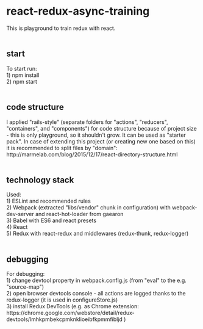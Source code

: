 # react-redux-async-training

This is playground to train redux with react. <br /> <br />


<h2>start</h2>
To start run: <br />
1) npm install <br />
2) npm start <br />
<br />


<h2>code structure</h2>
I applied "rails-style" (separate folders for "actions", "reducers", "containers", and "components")
for code structure because of project size - this is only playground, so it shouldn't grow. It can be used as "starter pack". In case of extending this project (or creating new one based on this) it is recommended to split files by "domain": http://marmelab.com/blog/2015/12/17/react-directory-structure.html <br />
<br />


<h2>technology stack</h2>
Used: <br />
1) ESLint and recommended rules <br />
2) Webpack (extracted "libs/vendor" chunk in configuration) with webpack-dev-server and react-hot-loader from gaearon <br />
3) Babel with ES6 and react presets <br />
4) React <br />
5) Redux with react-redux and middlewares (redux-thunk, redux-logger)<br />
<br />


<h2>debugging</h2>
For debugging: <br />
1) change devtool property in webpack.config.js (from "eval" to the e.g. "source-map") <br />
2) open browser devtools console - all actions are logged thanks to the redux-logger (it is used in configureStore.js) <br />
3) install Redux DevTools (e.g. as Chrome extension: https://chrome.google.com/webstore/detail/redux-devtools/lmhkpmbekcpmknklioeibfkpmmfibljd ) <br />
<br />

